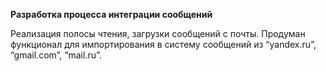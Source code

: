 **Разработка процесса интеграции сообщений**

Реализация	полосы	чтения, загрузки	сообщений с	почты. Продуман	функционал	для	импортирования	в	систему	сообщений	из	“yandex.ru”,	
“gmail.com”,	“mail.ru”.
